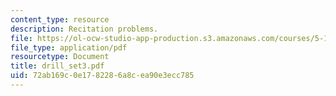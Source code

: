 ```yaml
---
content_type: resource
description: Recitation problems.
file: https://ol-ocw-studio-app-production.s3.amazonaws.com/courses/5-13-organic-chemistry-ii-fall-2003/72ab169c0e1782286a8cea90e3ecc785_drill_set3.pdf
file_type: application/pdf
resourcetype: Document
title: drill_set3.pdf
uid: 72ab169c-0e17-8228-6a8c-ea90e3ecc785
---
```

